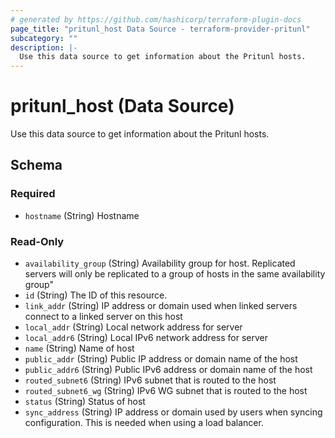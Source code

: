 ```yaml
---
# generated by https://github.com/hashicorp/terraform-plugin-docs
page_title: "pritunl_host Data Source - terraform-provider-pritunl"
subcategory: ""
description: |-
  Use this data source to get information about the Pritunl hosts.
---
```


# pritunl_host (Data Source)

Use this data source to get information about the Pritunl hosts.



<!-- schema generated by tfplugindocs -->
## Schema

### Required

- `hostname` (String) Hostname

### Read-Only

- `availability_group` (String) Availability group for host. Replicated servers will only be replicated to a group of hosts in the same availability group"
- `id` (String) The ID of this resource.
- `link_addr` (String) IP address or domain used when linked servers connect to a linked server on this host
- `local_addr` (String) Local network address for server
- `local_addr6` (String) Local IPv6 network address for server
- `name` (String) Name of host
- `public_addr` (String) Public IP address or domain name of the host
- `public_addr6` (String) Public IPv6 address or domain name of the host
- `routed_subnet6` (String) IPv6 subnet that is routed to the host
- `routed_subnet6_wg` (String) IPv6 WG subnet that is routed to the host
- `status` (String) Status of host
- `sync_address` (String) IP address or domain used by users when syncing configuration. This is needed when using a load balancer.
